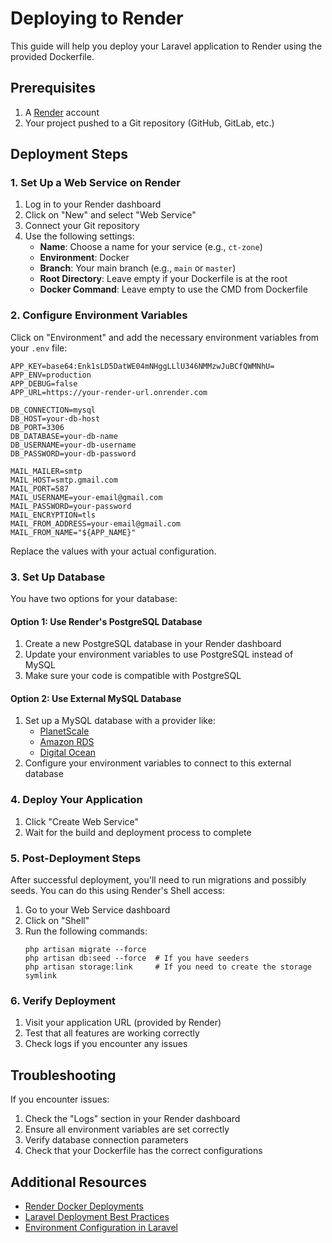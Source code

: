 # Deploying to Render

This guide will help you deploy your Laravel application to Render using the provided Dockerfile.

## Prerequisites

1. A [Render](https://render.com/) account
2. Your project pushed to a Git repository (GitHub, GitLab, etc.)

## Deployment Steps

### 1. Set Up a Web Service on Render

1. Log in to your Render dashboard
2. Click on "New" and select "Web Service"
3. Connect your Git repository
4. Use the following settings:
   - **Name**: Choose a name for your service (e.g., `ct-zone`)
   - **Environment**: Docker
   - **Branch**: Your main branch (e.g., `main` or `master`)
   - **Root Directory**: Leave empty if your Dockerfile is at the root
   - **Docker Command**: Leave empty to use the CMD from Dockerfile

### 2. Configure Environment Variables

Click on "Environment" and add the necessary environment variables from your `.env` file:

```
APP_KEY=base64:Enk1sLD5DatWE04mNHggLLlU346NMMzwJuBCfQWMNhU=
APP_ENV=production
APP_DEBUG=false
APP_URL=https://your-render-url.onrender.com

DB_CONNECTION=mysql
DB_HOST=your-db-host
DB_PORT=3306
DB_DATABASE=your-db-name
DB_USERNAME=your-db-username
DB_PASSWORD=your-db-password

MAIL_MAILER=smtp
MAIL_HOST=smtp.gmail.com
MAIL_PORT=587
MAIL_USERNAME=your-email@gmail.com
MAIL_PASSWORD=your-password
MAIL_ENCRYPTION=tls
MAIL_FROM_ADDRESS=your-email@gmail.com
MAIL_FROM_NAME="${APP_NAME}"
```

Replace the values with your actual configuration.

### 3. Set Up Database

You have two options for your database:

#### Option 1: Use Render's PostgreSQL Database

1. Create a new PostgreSQL database in your Render dashboard
2. Update your environment variables to use PostgreSQL instead of MySQL
3. Make sure your code is compatible with PostgreSQL

#### Option 2: Use External MySQL Database

1. Set up a MySQL database with a provider like:
   - [PlanetScale](https://planetscale.com/)
   - [Amazon RDS](https://aws.amazon.com/rds/)
   - [Digital Ocean](https://www.digitalocean.com/products/managed-databases/)
2. Configure your environment variables to connect to this external database

### 4. Deploy Your Application

1. Click "Create Web Service"
2. Wait for the build and deployment process to complete

### 5. Post-Deployment Steps

After successful deployment, you'll need to run migrations and possibly seeds. You can do this using Render's Shell access:

1. Go to your Web Service dashboard
2. Click on "Shell"
3. Run the following commands:
   ```
   php artisan migrate --force
   php artisan db:seed --force  # If you have seeders
   php artisan storage:link     # If you need to create the storage symlink
   ```

### 6. Verify Deployment

1. Visit your application URL (provided by Render)
2. Test that all features are working correctly
3. Check logs if you encounter any issues

## Troubleshooting

If you encounter issues:

1. Check the "Logs" section in your Render dashboard
2. Ensure all environment variables are set correctly
3. Verify database connection parameters
4. Check that your Dockerfile has the correct configurations

## Additional Resources

- [Render Docker Deployments](https://render.com/docs/docker)
- [Laravel Deployment Best Practices](https://laravel.com/docs/10.x/deployment)
- [Environment Configuration in Laravel](https://laravel.com/docs/10.x/configuration) 